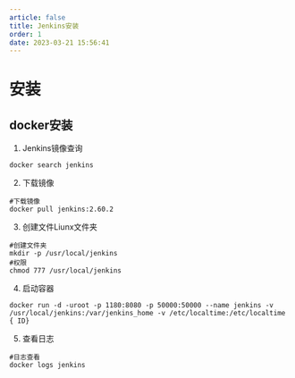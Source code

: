 ```yaml
---
article: false
title: Jenkins安装
order: 1
date: 2023-03-21 15:56:41
---
```


# 安装
## docker安装
1. Jenkins镜像查询
```
docker search jenkins
```
2. 下载镜像
```
#下载镜像
docker pull jenkins:2.60.2
```
3. 创建文件Liunx文件夹
```
#创建文件夹
mkdir -p /usr/local/jenkins
#权限
chmod 777 /usr/local/jenkins
```
4. 启动容器
```
docker run -d -uroot -p 1180:8080 -p 50000:50000 --name jenkins -v /usr/local/jenkins:/var/jenkins_home -v /etc/localtime:/etc/localtime { ID}
```
5. 查看日志
```
#日志查看
docker logs jenkins
```